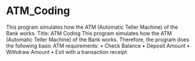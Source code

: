 # ATM_Coding
This program simulates how the ATM (Automatic Teller Machine) of the Bank works.
Title: ATM Coding
This program simulates how the ATM (Automatic Teller Machine) of the Bank works. 
Therefore, the program does the following basic ATM requirements:
• Check Balance
• Deposit Amount
• Withdraw Amount
• Exit with a transaction receipt
